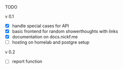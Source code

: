 TODO

v 0.1
- [x] handle special cases for API
- [x] basic frontend for random showerthoughts with links
- [x] documentation on docs.nickf.me
- [ ] hosting on homelab and postgre setup

v 0.2
- [ ] report function